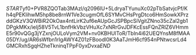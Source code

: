 $START$yf0+PVR8ZQOTab3MAzl/q2096lU+5LdryaTYunuXc02pTbSatvjcPf/Kh4qPEKlihwM5hp8be8rnW1Ve3cugmOfL6SYMvCHsPrgDtco6HmSowkXPrzddGKzV3QWBiR2OkOax4ntLirK2uf6eAUpGcJSPBpcSiVgitZNno35cZal2gb1DPgkMKx/ielj58V5TvL1bnfHkVbzVHuXc7xNRrGvJDFKcEssFQnZRlZ6VHmmE5r90vQGg3jYZxnjOULoVym2VM+nv0KBHUlToR/Tbln4i62UEQYnsM8fMAA05DY/ug/AR6sWfbn1rIgAWY4Z01zFBoodl0K3AaTJmH6cf954nPNtwcsrLd4GMCRxhSgqHZheTkninqTPpF0yxDvxa$END$